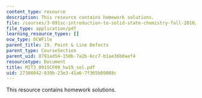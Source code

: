 ```yaml
---
content_type: resource
description: This resource contains homework solutions.
file: /courses/3-091sc-introduction-to-solid-state-chemistry-fall-2010/27300842939b23e341a67f365b09088c_MIT3_091SCF09_hw19_sol.pdf
file_type: application/pdf
learning_resource_types: []
ocw_type: OCWFile
parent_title: 19. Point & Line Defects
parent_type: CourseSection
parent_uid: 8791ad54-150b-7a2b-6cc7-b1ae36b0aef4
resourcetype: Document
title: MIT3_091SCF09_hw19_sol.pdf
uid: 27300842-939b-23e3-41a6-7f365b09088c
---
```

This resource contains homework solutions.

